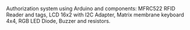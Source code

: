 Authorization system using Arduino and components: MFRC522 RFID Reader and tags, LCD 16x2 with I2C Adapter, Matrix membrane keyboard 4x4, RGB LED Diode, Buzzer and resistors.